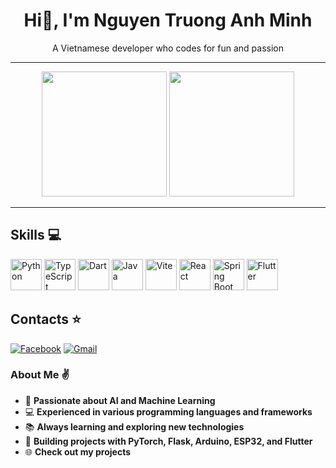 <div align='center'>
  <h1><b>Hi👋, I'm Nguyen Truong Anh Minh</b></h1>
  <p>A Vietnamese developer who codes for fun and passion</p>
</div>

---

<div align='center'>
  <img src='https://github-readme-stats.vercel.app/api?username=BlenDMinh&show_icons=true&theme=tokyonight&card_width=320' height=200>
  <img src='https://github-readme-stats.vercel.app/api/top-langs/?username=BlenDMinh&layout=compact&theme=tokyonight&card_width=320' height=200>
</div>

---

## Skills 💻

<div align="left">
  <img width="50" src="https://user-images.githubusercontent.com/25181517/183423507-c056a6f9-1ba8-4312-a350-19bcbc5a8697.png" alt="Python" title="Python"/>
  <img width="50" src="https://user-images.githubusercontent.com/25181517/183890598-19a0ac2d-e88a-4005-a8df-1ee36782fde1.png" alt="TypeScript" title="TypeScript"/>
  <img width="50" src="https://user-images.githubusercontent.com/25181517/186150304-1568ffdf-4c62-4bdc-9cf1-8d8efcea7c5b.png" alt="Dart" title="Dart"/>
  <img width="50" src="https://user-images.githubusercontent.com/25181517/117201156-9a724800-adec-11eb-9a9d-3cd0f67da4bc.png" alt="Java" title="Java"/>
  <img width="50" src="https://github-production-user-asset-6210df.s3.amazonaws.com/62091613/261395532-b40892ef-efb8-4b0e-a6b5-d1cfc2f3fc35.png" alt="Vite" title="Vite"/>
  <img width="50" src="https://user-images.githubusercontent.com/25181517/183897015-94a058a6-b86e-4e42-a37f-bf92061753e5.png" alt="React" title="React"/>
  <img width="50" src="https://user-images.githubusercontent.com/25181517/183891303-41f257f8-6b3d-487c-aa56-c497b880d0fb.png" alt="Spring Boot" title="Spring Boot"/>
  <img width="50" src="https://user-images.githubusercontent.com/25181517/186150365-da1eccce-6201-487c-8649-45e9e99435fd.png" alt="Flutter" title="Flutter"/>
</div>

## Contacts ⭐
[![Facebook](https://img.shields.io/badge/Facebook-blue?style=for-the-badge&logo=facebook)](https://www.facebook.com/blendminh)
[![Gmail](https://img.shields.io/badge/Gmail-white?style=for-the-badge&logo=gmail)](themysmine@gmail.com)

### About Me ✌️

- 🌟 **Passionate about AI and Machine Learning**
- 💻 **Experienced in various programming languages and frameworks**
- 📚 **Always learning and exploring new technologies**
- 🔧 **Building projects with PyTorch, Flask, Arduino, ESP32, and Flutter**
- 🌐 **Check out my projects**
